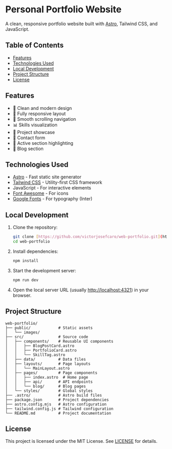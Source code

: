 # Personal Portfolio Website

A clean, responsive portfolio website built with [Astro](https://astro.build/), Tailwind CSS, and JavaScript.

## Table of Contents

- [Features](#features)
- [Technologies Used](#technologies-used)
- [Local Development](#local-development)
- [Project Structure](#project-structure)
- [License](#license)

## Features

- 🎨 Clean and modern design
- 📱 Fully responsive layout
- 🔗 Smooth scrolling navigation
- 📊 Skills visualization
- 📂 Project showcase
- 📝 Contact form
- 🎯 Active section highlighting
- 📄 Blog section

## Technologies Used

- [Astro](https://astro.build/) - Fast static site generator
- [Tailwind CSS](https://tailwindcss.com/) - Utility-first CSS framework
- JavaScript - For interactive elements
- [Font Awesome](https://fontawesome.com/) - For icons
- [Google Fonts](https://fonts.google.com/) - For typography (Inter)

## Local Development

1.  Clone the repository:
    ```bash
    git clone [https://github.com/victorjosefcaro/web-portfolio.git](https://github.com/victorjosefcaro/web-portfolio.git)
    cd web-portfolio
    ```

2.  Install dependencies:
    ```bash
    npm install
    ```

3.  Start the development server:
    ```bash
    npm run dev
    ```

4.  Open the local server URL (usually [http://localhost:4321](http://localhost:4321)) in your browser.

## Project Structure

```
web-portfolio/
├── public/            # Static assets
│   └── images/
├── src/               # Source code
│   ├── components/    # Reusable UI components
│   │   ├── BlogPostCard.astro
│   │   ├── PortfolioCard.astro
│   │   └── SkillTag.astro
│   ├── data/          # Data files
│   ├── layouts/       # Page layouts
│   │   └── MainLayout.astro
│   ├── pages/         # Page components
│   │   ├── index.astro  # Home page
│   │   ├── api/       # API endpoints
│   │   └── blog/      # Blog pages
│   └── styles/        # Global styles
├── .astro/            # Astro build files
├── package.json       # Project dependencies
├── astro.config.mjs   # Astro configuration
├── tailwind.config.js # Tailwind configuration
└── README.md          # Project documentation
```

## License

This project is licensed under the MIT License. See [LICENSE](LICENSE) for details.
